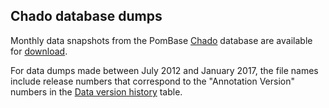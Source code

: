 ## Chado database dumps

<!-- uncomment and replace snapshot paragraph when new link active (update if needed)
The [nightly release](ftp://ftp.pombase.org/pombase_data_dumps/nightly_update/) of PomBase data includes 
a dump from the PomBase [Chado](http://gmod.org/wiki/Chado) database.

[Monthly snapshots](ftp://ftp.pombase.org/pombase_data_dumps/monthly_chado_snapshots/) of the Chado data are archived and available for download.
-->
Monthly data snapshots from the PomBase [Chado](http://gmod.org/wiki/Chado)
database are available for
[download](http://curation.pombase.org/dumps/releases/).

For data dumps made between July 2012 and January 2017, the file names
include release numbers that correspond to the "Annotation Version"
numbers in the [Data version history](/about/version-history) table.
